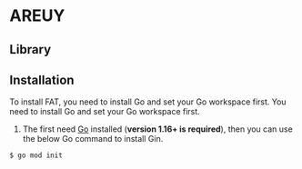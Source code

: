# AREUY

## Library


## Installation
To install FAT, you need to install Go and set your Go workspace first.
You need to install Go and set your Go workspace first.

1. The first need [Go](https://golang.org/) installed (**version 1.16+ is required**), then you can use the below Go command to install Gin.

```sh
$ go mod init
```